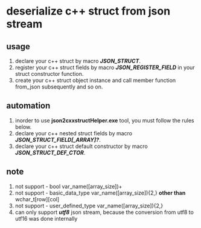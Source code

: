 # deserialize c++ struct from json stream 

## usage

1. declare your c++ struct by macro ***JSON_STRUCT***.
2. register your c++ struct fields by macro ***JSON_REGISTER_FIELD*** in your struct constructor function.
3. create your c++ struct object instance and call member function from_json subsequently and so on.

## automation
1. inorder to use **json2cxxstructHelper.exe** tool, you must follow the rules below.
2. declare your c++ nested struct fields by macro ***JSON_STRUCT_FIELD[_ARRAY]?***.
3. declare your c++ struct default constructor by macro ***JSON_STRUCT_DEF_CTOR***.

## note
1. not support - bool var_name([array_size])+
2. not support - basic_data_type var_name([array_size]){2,} **other than** wchar_t[row][col]
3. not support - user_defined_type var_name([array_size]){2,}
4. can only support ***utf8*** json stream, because the conversion from utf8 to utf16 was done internally
